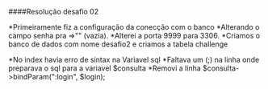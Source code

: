 ####Resolução desafio 02

*Primeiramente fiz a configuração da conecção com o banco
*Alterando o campo senha pra =>"" (vazia).
*Alterei a porta 9999 para 3306.
*Criamos o banco de dados com nome desafio2 e criamos a tabela challenge

*No index havia erro de sintax na Variavel sql
*Faltava um (;) na linha onde preparava o sql para a variavel $consulta
*Removi a linha   $consulta->bindParam(":login", $login);